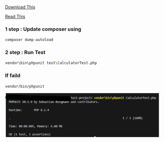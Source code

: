 [Download This](https://getcomposer.org/)

[Read This](https://www.freecodecamp.org/news/test-php-code-with-phpunit/)

### 1 step : Update composer using
```bash
composer dump-autoload
```

### 2 step : Run Test
```bash
vendor\bin\phpunit test\CalculatorTest.php
```

### If faild
```bash
vendor/bin/phpunit
```

![Sample Test](sample.png)
